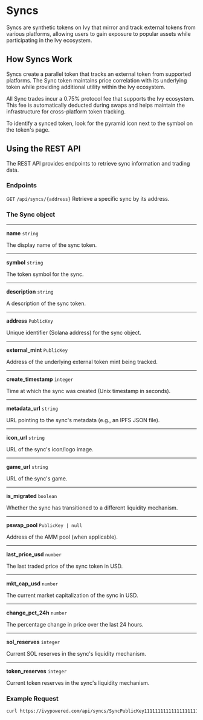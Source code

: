 # Syncs

Syncs are synthetic tokens on Ivy that mirror and track external tokens from various platforms, allowing users to gain exposure to popular assets while participating in the Ivy ecosystem.

## How Syncs Work

Syncs create a parallel token that tracks an external token from supported platforms. The Sync token maintains price correlation with its underlying token while providing additional utility within the Ivy ecosystem.

All Sync trades incur a 0.75% protocol fee that supports the Ivy ecosystem. This fee is automatically deducted during swaps and helps maintain the infrastructure for cross-platform token tracking.

To identify a synced token, look for the pyramid icon next to the symbol on the token's page.

## Using the REST API

The REST API provides endpoints to retrieve sync information and trading data.

### Endpoints

<small class="route-tag">GET</small> `/api/syncs/{address}`
Retrieve a specific sync by its address.

### The Sync object

---

**name** `string`

The display name of the sync token.

---

**symbol** `string`

The token symbol for the sync.

---

**description** `string`

A description of the sync token.

---

**address** `PublicKey`

Unique identifier (Solana address) for the sync object.

---

**external_mint** `PublicKey`

Address of the underlying external token mint being tracked.

---

**create_timestamp** `integer`

Time at which the sync was created (Unix timestamp in seconds).

---

**metadata_url** `string`

URL pointing to the sync's metadata (e.g., an IPFS JSON file).

---

**icon_url** `string`

URL of the sync's icon/logo image.

---

**game_url** `string`

URL of the sync's game.

---

**is_migrated** `boolean`

Whether the sync has transitioned to a different liquidity mechanism.

---

**pswap_pool** `PublicKey | null`

Address of the AMM pool (when applicable).

---

**last_price_usd** `number`

The last traded price of the sync token in USD.

---

**mkt_cap_usd** `number`

The current market capitalization of the sync in USD.

---

**change_pct_24h** `number`

The percentage change in price over the last 24 hours.

---

**sol_reserves** `integer`

Current SOL reserves in the sync's liquidity mechanism.

---

**token_reserves** `integer`

Current token reserves in the sync's liquidity mechanism.

### Example Request

```bash
curl https://ivypowered.com/api/syncs/SyncPublicKey11111111111111111111111111111111
```
